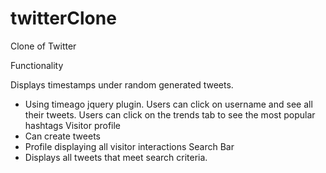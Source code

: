 # twitterClone
Clone of Twitter

Functionality 

Displays timestamps under random generated tweets.
- Using timeago jquery plugin.
Users can click on username and see all their tweets. 
Users can click on the trends tab to see the most popular hashtags 
Visitor profile 
- Can create tweets 
- Profile displaying all visitor interactions 
Search Bar 
- Displays all tweets that meet search criteria.
